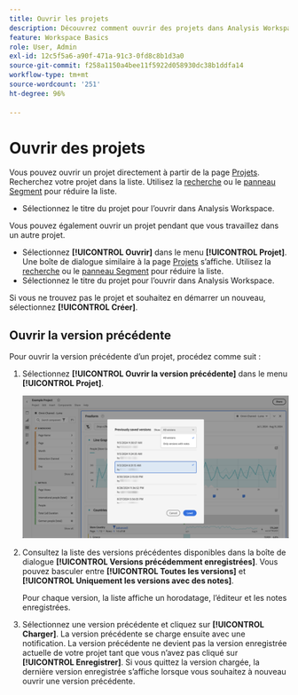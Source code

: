 ```yaml
---
title: Ouvrir les projets
description: Découvrez comment ouvrir des projets dans Analysis Workspace.
feature: Workspace Basics
role: User, Admin
exl-id: 12c5f5a6-a90f-471a-91c3-0fd8c8b1d3a0
source-git-commit: f258a1150a4bee11f5922d058930dc38b1ddfa14
workflow-type: tm+mt
source-wordcount: '251'
ht-degree: 96%

---
```


# Ouvrir des projets

Vous pouvez ouvrir un projet directement à partir de la page [Projets](/help/analyze/analysis-workspace/build-workspace-project/freeform-overview.md). Recherchez votre projet dans la liste. Utilisez la [recherche](/help/analyze/analysis-workspace/build-workspace-project/freeform-overview.md#search) ou le [panneau Segment](/help/analyze/analysis-workspace/build-workspace-project/freeform-overview.md#segment-panel) pour réduire la liste.

* Sélectionnez le titre du projet pour l’ouvrir dans Analysis Workspace.

Vous pouvez également ouvrir un projet pendant que vous travaillez dans un autre projet.

* Sélectionnez **[!UICONTROL Ouvrir]** dans le menu **[!UICONTROL Projet]**. Une boîte de dialogue similaire à la page [Projets](/help/analyze/analysis-workspace/build-workspace-project/freeform-overview.md) s’affiche.  Utilisez la [recherche](/help/analyze/analysis-workspace/build-workspace-project/freeform-overview.md#search) ou le [panneau Segment](/help/analyze/analysis-workspace/build-workspace-project/freeform-overview.md#segment-panel) pour réduire la liste.
* Sélectionnez le titre du projet pour l’ouvrir dans Analysis Workspace.

Si vous ne trouvez pas le projet et souhaitez en démarrer un nouveau, sélectionnez **[!UICONTROL Créer]**.

## Ouvrir la version précédente

Pour ouvrir la version précédente d’un projet, procédez comme suit :

1. Sélectionnez **[!UICONTROL Ouvrir la version précédente]** dans le menu **[!UICONTROL Projet]**.

   ![Liste des versions de projet enregistrées précédemment et des options pour afficher Toutes les versions ou Uniquement les versions avec des notes.](assets/open-previously-saved.png)

1. Consultez la liste des versions précédentes disponibles dans la boîte de dialogue **[!UICONTROL Versions précédemment enregistrées]**. Vous pouvez basculer entre **[!UICONTROL Toutes les versions]** et **[!UICONTROL Uniquement les versions avec des notes]**.

   Pour chaque version, la liste affiche un horodatage, l’éditeur et les notes enregistrées.


1. Sélectionnez une version précédente et cliquez sur **[!UICONTROL Charger]**.
La version précédente se charge ensuite avec une notification. La version précédente ne devient pas la version enregistrée actuelle de votre projet tant que vous n’avez pas cliqué sur **[!UICONTROL Enregistrer]**. Si vous quittez la version chargée, la dernière version enregistrée s’affiche lorsque vous souhaitez à nouveau ouvrir une version précédente.


<!-- 
## Incompatible data view

When you open a project, you might see an **[!UICONTROL Incompatible data view]** warning dialog. This dialog explains that certain components within the project are not enabled in the selected data view for one of the panels in the project. 

![Incompatible](assets/incompatible-data-view.png)

To fix this warning, you can:

* **[!UICONTROL Change the data view]**. Select a proper data view from **[!UICONTROL Change data view:]** ![Data](/help/assets/icons/Data.svg). If the selected data view is valid, your project opens in Analysis Workspace.
* **[!UICONTROL Return to landing page]**. Your selected project is not opened and you can select another project.
* **[!UICONTROL Continue anyway]**. Your project opens in Analysis Workspace, but shows errors in some of the visualization and the incompatible data views have an alert ![Alert](/help/assets/icons/Alert.svg) before the name of the data view.


-->

